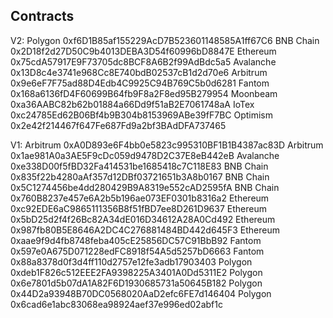 ## Contracts
V2: 
Polygon	0xf6D1B85af155229AcD7B523601148585A1ff67C6
BNB Chain	0x2D18f2d27D50C9b4013DEBA3D54f60996bD8847E
Ethereum	0x75cdA57917E9F73705dc8BCF8A6B2f99AdBdc5a5
Avalanche	0x13D8c4e3741e968Cc8E740bdB02537cB1d2d70e6
Arbitrum	0x9e6eF7F75ad88D4Edb4C9925C94B769C5b0d6281
Fantom	0x168a6136fD4F60699B64fb9F8a2F8ed95B279954
Moonbeam	0xa36AABC82b62b01884a66Dd9f51aB2E7061748aA
IoTex	0xc24785Ed62B06Bf4b9B304b8153969ABe39fF7BC
Optimism	0x2e42f214467f647Fe687Fd9a2bf3BAdDFA737465

V1:
Arbitrum	0xA0D893e6F4bb0e5823c995310BF1B1B4387ac83D
Arbitrum	0x1ae981A0a3AE5F9cDc059d9478D2C37E8eB442eB
Avalanche	0xe338D00f5fBD32Fa414531be1685418c7C118E83
BNB Chain	0x835f22b4280aAf357d12DBf03721651b3A8b0167
BNB Chain	0x5C1274456be4dd280429B9A8319e552cAD2595fA
BNB Chain	0x760B8237e457e6A2b5b196ae073EF0301b8316a2
Ethereum	0xc92EDE6aC9865111356B8f51fBD7ee8D261D9637
Ethereum	0x5bD25d2f4f26Bc82A34dE016D34612A28A0Cd492
Ethereum	0x987fb80B5E8646A2DC4C276881484BD442d645F3
Ethereum	0xaae9f9d4fb8748feba405cE25856DC57C91BbB92
Fantom	0x597e0A675D071228edFC8918f54A5d5257bD6663
Fantom	0x88a8378d0f3d4ff110d2757e12fe3adb17903403
Polygon	0xdeb1F826c512EEE2FA9398225A3401A0Dd5311E2
Polygon	0x6e7801d5b07dA1A82F6D1930685731a50645B182
Polygon	0x44D2a93948B70DC0568020AaD2efc6FE7d146404
Polygon	0x6cad6e1abc83068ea98924aef37e996ed02abf1c